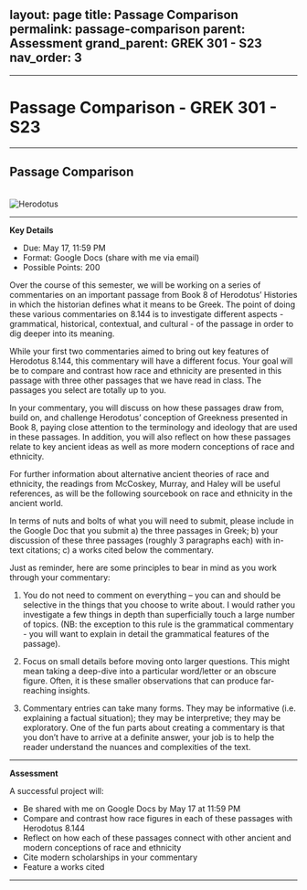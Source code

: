 layout: page
title: Passage Comparison
permalink: passage-comparison
parent: Assessment
grand_parent: GREK 301 - S23
nav_order: 3
---
***

# Passage Comparison - GREK 301 - S23

***

## Passage Comparison
&nbsp;  
![Herodotus](https://pictures.abebooks.com/isbn/9780521575713-us.jpg)

***

**Key Details**

- Due: May 17, 11:59 PM 
- Format: Google Docs (share with me via email)
- Possible Points: 200

Over the course of this semester, we will be working on a series of commentaries on an important passage from Book 8 of Herodotus’ Histories in which the historian defines what it means to be Greek. The point of doing these various commentaries on 8.144 is to investigate different aspects - grammatical, historical, contextual, and cultural - of the passage in order to dig deeper into its meaning.

While your first two commentaries aimed to bring out key features of Herodotus 8.144, this commentary will have a different focus. Your goal will be to compare and contrast how race and ethnicity are presented in this passage with three other passages that we have read in class. The passages you select are totally up to you.

In your commentary, you will discuss on how these passages draw from, build on, and challenge Herodotus’ conception of Greekness presented in Book 8, paying close attention to the terminology and ideology that are used in these passages. In addition, you will also reflect on how these passages relate to key ancient ideas as well as more modern conceptions of race and ethnicity.

For further information about alternative ancient theories of race and ethnicity, the readings from McCoskey, Murray, and Haley will be useful references, as will be the following sourcebook on race and ethnicity in the ancient world.

In terms of nuts and bolts of what you will need to submit, please include in the Google Doc that you submit a) the three passages in Greek; b) your discussion of these three passages (roughly 3 paragraphs each) with in-text citations; c) a works cited below the commentary. 

Just as reminder, here are some principles to bear in mind as you work through your commentary:

1) You do not need to comment on everything – you can and should be selective in the things that you choose to write about. I would rather you investigate a few things in depth than superficially touch a large number of topics. (NB: the exception to this rule is the grammatical commentary - you will want to explain in detail the grammatical features of the passage).

2) Focus on small details before moving onto larger questions. This might mean taking a deep-dive into a particular word/letter or an obscure figure. Often, it is these smaller observations that can produce far-reaching insights. 

3) Commentary entries can take many forms. They may be informative (i.e. explaining a factual situation); they may be interpretive; they may be exploratory. One of the fun parts about creating a commentary is that you don’t have to arrive at a definite answer, your job is to help the reader understand the nuances and complexities of the text.


***

**Assessment**

A successful project will:

- Be shared with me on Google Docs by May 17 at 11:59 PM
- Compare and contrast how race figures in each of these passages with Herodotus 8.144
- Reflect on how each of these passages connect with other ancient and modern conceptions of race and ethnicity
- Cite modern scholarships in your commentary
- Feature a works cited

***
